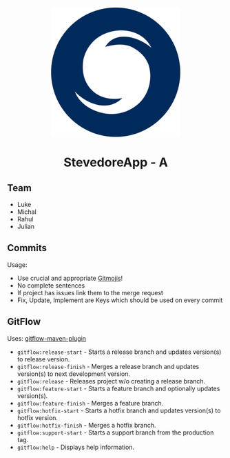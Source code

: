 <div align="center">


![drawing](logo.png)

# StevedoreApp - A

</div>




## **Team**
+ Luke 
+ Michal
+ Rahul
+ Julian
 

## **Commits**
Usage:

- Use crucial and appropriate [Gitmojis](https://gitmoji.carloscuesta.me/)!
- No complete sentences
- If project has issues link them to the merge request
- Fix, Update, Implement are Keys which should be used on every commit


## **GitFlow**

Uses: [gitflow-maven-plugin](https://github.com/aleksandr-m/gitflow-maven-plugin)

- `gitflow:release-start` - Starts a release branch and updates version(s) to release version.
- `gitflow:release-finish` - Merges a release branch and updates version(s) to next development version.
- `gitflow:release` - Releases project w/o creating a release branch.
- `gitflow:feature-start` - Starts a feature branch and optionally updates version(s).
- `gitflow:feature-finish` - Merges a feature branch.
- `gitflow:hotfix-start` - Starts a hotfix branch and updates version(s) to hotfix version.
- `gitflow:hotfix-finish` - Merges a hotfix branch.
- `gitflow:support-start` - Starts a support branch from the production tag.
- `gitflow:help` - Displays help information.
